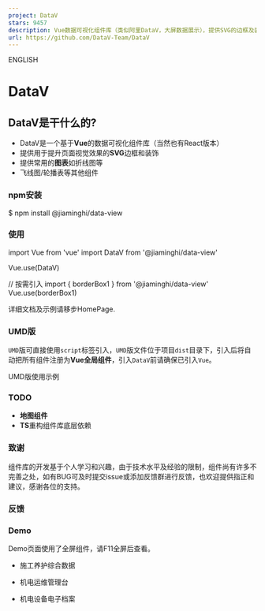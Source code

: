 ```yaml
---
project: DataV
stars: 9457
description: Vue数据可视化组件库（类似阿里DataV，大屏数据展示），提供SVG的边框及装饰、图表、水位图、飞线图等组件，简单易用，长期更新(React版已发布)
url: https://github.com/DataV-Team/DataV
---
```


ENGLISH

DataV
=====

DataV是干什么的?
-----------

-   DataV是一个基于**Vue**的数据可视化组件库（当然也有React版本）
-   提供用于提升页面视觉效果的**SVG**边框和装饰
-   提供常用的**图表**如折线图等
-   飞线图/轮播表等其他组件

### npm安装

$ npm install @jiaminghi/data-view

### 使用

import Vue from 'vue'
import DataV from '@jiaminghi/data-view'

Vue.use(DataV)

// 按需引入
import { borderBox1 } from '@jiaminghi/data-view'
Vue.use(borderBox1)

详细文档及示例请移步HomePage.

### UMD版

`UMD`版可直接使用`script`标签引入，`UMD`版文件位于项目`dist`目录下，引入后将自动把所有组件注册为**Vue全局组件**，引入`DataV`前请确保已引入`Vue`。

UMD版使用示例

### TODO

-   **地图组件**
-   **TS**重构组件库底层依赖

### 致谢

组件库的开发基于个人学习和兴趣，由于技术水平及经验的限制，组件尚有许多不完善之处，如有BUG可及时提交issue或添加反馈群进行反馈，也欢迎提供指正和建议，感谢各位的支持。

### 反馈

### Demo

Demo页面使用了全屏组件，请F11全屏后查看。

-   施工养护综合数据

-   机电运维管理台

-   机电设备电子档案
